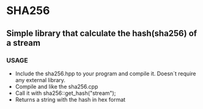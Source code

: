 # SHA256
## Simple library that calculate the hash(sha256) of a stream

### USAGE
- Include the sha256.hpp to your program and compile it. Doesn´t require any external library.
- Compile and like the sha256.cpp
- Call it with sha256::get_hash("stream");
- Returns a string with the hash in hex format
